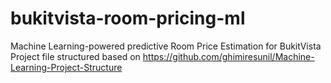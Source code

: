 # bukitvista-room-pricing-ml
Machine Learning-powered predictive Room Price Estimation for BukitVista
Project file structured based on https://github.com/ghimiresunil/Machine-Learning-Project-Structure
